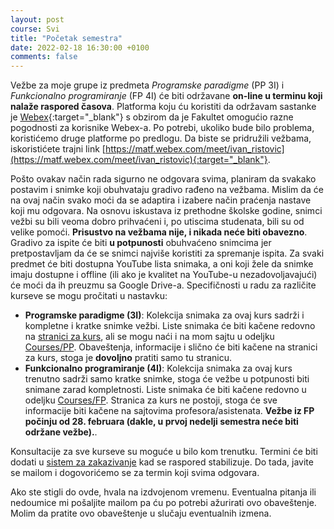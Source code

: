 ```yaml
---
layout: post
course: Svi
title: "Početak semestra"
date: 2022-02-18 16:30:00 +0100
comments: false
---
```


Vežbe za moje grupe iz predmeta _Programske paradigme_ (PP 3I) i _Funkcionalno programiranje_ (FP 4I) će biti održavane **on-line u terminu koji nalaže raspored časova**. Platforma koju ću koristiti da održavam sastanke je [Webex](https://www.webex.com/){:target="_blank"} s obzirom da je Fakultet omogućio razne pogodnosti za korisnike Webex-a. Po potrebi, ukoliko bude bilo problema, koristićemo druge platforme po predlogu. Da biste se pridružili vežbama, iskoristićete trajni link [https://matf.webex.com/meet/ivan_ristovic](https://matf.webex.com/meet/ivan_ristovic){:target="_blank"}. 

Pošto ovakav način rada sigurno ne odgovara svima, planiram da svakako postavim i snimke koji obuhvataju gradivo rađeno na vežbama. Mislim da će na ovaj način svako moći da se adaptira i izabere način praćenja nastave koji mu odgovara. Na osnovu iskustava iz prethodne školske godine, snimci vežbi su bili veoma dobro prihvaćeni i, po utiscima studenata, bili su od velike pomoći. **Prisustvo na vežbama nije, i nikada neće biti obavezno**. Gradivo za ispite će biti **u potpunosti** obuhvaćeno snimcima jer pretpostavljam da će se snimci najviše koristiti za spremanje ispita. Za svaki predmet će biti dostupna YouTube lista snimaka, a oni koji žele da snimke imaju dostupne i offline (ili ako je kvalitet na YouTube-u nezadovoljavajući) će moći da ih preuzmu sa Google Drive-a. Specifičnosti u radu za različite kurseve se mogu pročitati u nastavku:
- **Programske paradigme (3I)**: Kolekcija snimaka za ovaj kurs sadrži i kompletne i kratke snimke vežbi. Liste snimaka će biti kačene redovno na [stranici za kurs](http://www.programskijezici.matf.bg.ac.rs/ProgramskeParadigmeI.html#1_tab), ali se mogu naći i na mom sajtu u odeljku [Courses/PP](/courses/pp). Obaveštenja, informacije i slično će biti kačene na stranici za kurs, stoga je **dovoljno** pratiti samo tu stranicu.
- **Funkcionalno programiranje (4I)**: Kolekcija snimaka za ovaj kurs trenutno sadrži samo kratke snimke, stoga će vežbe u potpunosti biti snimane zarad kompletnosti. Liste snimaka će biti kačene redovno u odeljku [Courses/FP](/courses/fp). Stranica za kurs ne postoji, stoga će sve informacije biti kačene na sajtovima profesora/asistenata. **Vežbe iz FP počinju od 28. februara (dakle, u prvoj nedelji semestra neće biti održane vežbe).**.

Konsultacije za sve kurseve su moguće u bilo kom trenutku. Termini će biti dodati u [sistem za zakazivanje](https://cloud.ristovic.net/index.php/apps/appointments/pub/YR2YqtUXzVk%3D/form) kad se raspored stabilizuje. Do tada, javite se mailom i dogovorićemo se za termin koji svima odgovara.

Ako ste stigli do ovde, hvala na izdvojenom vremenu. Eventualna pitanja ili nedoumice mi pošaljite mailom pa ću po potrebi ažurirati ovo obaveštenje. Molim da pratite ovo obaveštenje u slučaju eventualnih izmena. 
